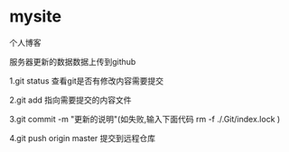 # mysite
个人博客

服务器更新的数据数据上传到github

1.git status 查看git是否有修改内容需要提交

2.git add 指向需要提交的内容文件

3.git commit -m "更新的说明"(如失败,输入下面代码 rm -f ./.Git/index.lock )

4.git push origin master 提交到远程仓库
